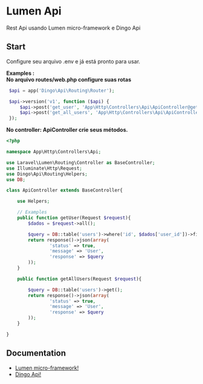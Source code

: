 # Lumen Api
Rest Api usando Lumen micro-framework e Dingo Api


## Start ##
Configure seu arquivo .env e já está pronto para usar.

**Examples :**<br/>
**No arquivo routes/web.php configure suas rotas**

```php
 $api = app('Dingo\Api\Routing\Router');

 $api->version('v1', function ($api) {
	 $api->post('get_user', 'App\Http\Controllers\Api\ApiController@getUser');
	 $api->post('get_all_users', 'App\Http\Controllers\Api\ApiController@getAllUsers');
 });
```

**No controller: ApiController crie seus métodos.**

```php
<?php

namespace App\Http\Controllers\Api;

use Laravel\Lumen\Routing\Controller as BaseController;
use Illuminate\Http\Request;
use Dingo\Api\Routing\Helpers;
use DB;

class ApiController extends BaseController{

	use Helpers;

	// Examples
	public function getUser(Request $request){
		$dados = $request->all();

		$query = DB::table('users')->where('id', $dados['user_id'])->first();
		return response()->json(array(
				'status' => true,
				'message' => 'User',
				'response' => $query
		));
	}

	public function getAllUsers(Request $request){

		$query = DB::table('users')->get();
		return response()->json(array(
				'status' => true,
				'message' => 'User',
				'response' => $query
		));
	}

}
```
## Documentation ##
- [Lumen micro-framework!](https://lumen.laravel.com/)
- [Dingo Api!](https://github.com/dingo/api)
